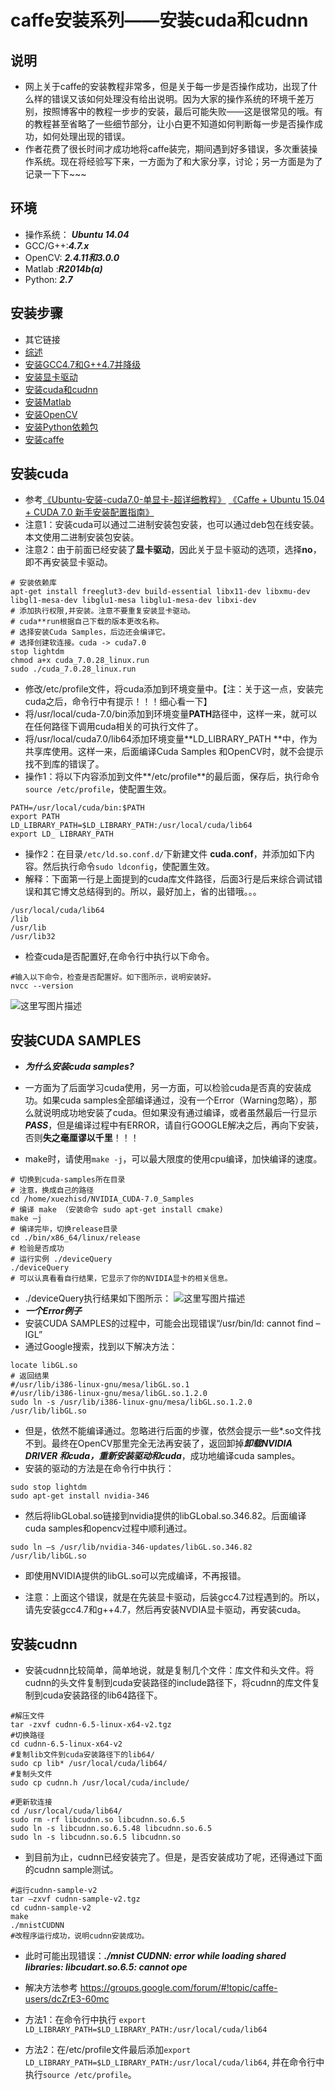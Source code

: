 # caffe安装系列——安装cuda和cudnn

## 说明
* 网上关于caffe的安装教程非常多，但是关于每一步是否操作成功，出现了什么样的错误又该如何处理没有给出说明。因为大家的操作系统的环境千差万别，按照博客中的教程一步步的安装，最后可能失败——这是很常见的哦。有的教程甚至省略了一些细节部分，让小白更不知道如何判断每一步是否操作成功，如何处理出现的错误。
* 作者花费了很长时间才成功地将caffe装完，期间遇到好多错误，多次重装操作系统。现在将经验写下来，一方面为了和大家分享，讨论；另一方面是为了记录一下下~~~

## 环境
* 操作系统： ***Ubuntu 14.04***
* GCC/G++:***4.7.x***
* OpenCV: ***2.4.11和3.0.0***
* Matlab :***R2014b(a)***
* Python:   ***2.7***

## 安装步骤
* 其它链接
* [综述](https://blog.xuezhisd.top/%E6%B7%B1%E5%BA%A6%E5%AD%A6%E4%B9%A0/Caffe/caffe%E5%AE%89%E8%A3%85%E7%B3%BB%E5%88%97%E2%80%94%E2%80%94%E7%BB%BC%E8%BF%B0.html)
* [安装GCC4.7和G++4.7并降级](https://blog.xuezhisd.top/%E6%B7%B1%E5%BA%A6%E5%AD%A6%E4%B9%A0/Caffe/caffe%E5%AE%89%E8%A3%85%E7%B3%BB%E5%88%97%E2%80%94%E2%80%94%E5%AE%89%E8%A3%85GCC4.7%E5%92%8CG++4.7%E5%B9%B6%E9%99%8D%E7%BA%A7.html)
* [安装显卡驱动](https://blog.xuezhisd.top/%E6%B7%B1%E5%BA%A6%E5%AD%A6%E4%B9%A0/Caffe/caffe%E5%AE%89%E8%A3%85%E7%B3%BB%E5%88%97%E2%80%94%E2%80%94%E5%AE%89%E8%A3%85NVIDIA%E6%98%BE%E5%8D%A1%E9%A9%B1%E5%8A%A8.html)
* [安装cuda和cudnn](https://blog.xuezhisd.top/%E6%B7%B1%E5%BA%A6%E5%AD%A6%E4%B9%A0/Caffe/caffe%E5%AE%89%E8%A3%85%E7%B3%BB%E5%88%97%E2%80%94%E2%80%94%E5%AE%89%E8%A3%85cuda%E5%92%8Ccudnn.html)
* [安装Matlab](https://blog.xuezhisd.top/%E6%B7%B1%E5%BA%A6%E5%AD%A6%E4%B9%A0/Caffe/caffe%E5%AE%89%E8%A3%85%E7%B3%BB%E5%88%97%E2%80%94%E2%80%94%E5%AE%89%E8%A3%85Matlab.html)
* [安装OpenCV](https://blog.xuezhisd.top/%E6%B7%B1%E5%BA%A6%E5%AD%A6%E4%B9%A0/Caffe/caffe%E5%AE%89%E8%A3%85%E7%B3%BB%E5%88%97%E2%80%94%E2%80%94%E5%AE%89%E8%A3%85OpenCV.html)
* [安装Python依赖包](https://blog.xuezhisd.top/%E6%B7%B1%E5%BA%A6%E5%AD%A6%E4%B9%A0/Caffe/caffe%E5%AE%89%E8%A3%85%E7%B3%BB%E5%88%97%E2%80%94%E2%80%94%E5%AE%89%E8%A3%85python%E4%BE%9D%E8%B5%96%E5%8C%85.html)
* [安装caffe](https://blog.xuezhisd.top/%E6%B7%B1%E5%BA%A6%E5%AD%A6%E4%B9%A0/Caffe/caffe%E5%AE%89%E8%A3%85%E7%B3%BB%E5%88%97%E2%80%94%E2%80%94%E5%AE%89%E8%A3%85caffe.html)



## 安装cuda
* 参考[《Ubuntu-安装-cuda7.0-单显卡-超详细教程》](http://blog.csdn.net/xuezhisdc/article/details/47075401) [《Caffe + Ubuntu 15.04 + CUDA 7.0 新手安装配置指南》](http://ouxinyu.github.io/Blogs/20140723001.html)
* 注意1：安装cuda可以通过二进制安装包安装，也可以通过deb包在线安装。本文使用二进制安装包安装。
* 注意2：由于前面已经安装了**显卡驱动**，因此关于显卡驱动的选项，选择**no**，即不再安装显卡驱动。
```
# 安装依赖库
apt-get install freeglut3-dev build-essential libx11-dev libxmu-dev libgl1-mesa-dev libglu1-mesa libglu1-mesa-dev libxi-dev 
# 添加执行权限,并安装。注意不要重复安装显卡驱动。
# cuda**run根据自己下载的版本更改名称。
# 选择安装Cuda Samples，后边还会编译它。
# 选择创建软连接。cuda -> cuda7.0
stop lightdm
chmod a+x cuda_7.0.28_linux.run
sudo ./cuda_7.0.28_linux.run
```
* 修改/etc/profile文件，将cuda添加到环境变量中。【注：关于这一点，安装完cuda之后，命令行中有提示！！！细心看一下】
* 将/usr/local/cuda-7.0/bin添加到环境变量**PATH**路径中，这样一来，就可以在任何路径下调用cuda相关的可执行文件了。
* 将/usr/local/cuda7.0/lib64添加环境变量**LD_LIBRARY_PATH **中，作为共享库使用。这样一来，后面编译Cuda Samples 和OpenCV时，就不会提示找不到库的错误了。
* 操作1：将以下内容添加到文件**/etc/profile**的最后面，保存后，执行命令`source /etc/profile`，使配置生效。
```
PATH=/usr/local/cuda/bin:$PATH 
export PATH 
LD_LIBRARY_PATH=$LD_LIBRARY_PATH:/usr/local/cuda/lib64
export LD_ LIBRARY_PATH 
```
* 操作2：在目录`/etc/ld.so.conf.d/`下新建文件 **cuda.conf**，并添加如下内容。然后执行命令`sudo ldconfig`，使配置生效。
* 解释：下面第一行是上面提到的cuda库文件路径，后面3行是后来综合调试错误和其它博文总结得到的。所以，最好加上，省的出错哦。。。
```
/usr/local/cuda/lib64
/lib
/usr/lib
/usr/lib32
```

* 检查cuda是否配置好,在命令行中执行以下命令。
```
#输入以下命令，检查是否配置好。如下图所示，说明安装好。
nvcc --version
```
![这里写图片描述](http://img.blog.csdn.net/20150922143811428)

## 安装CUDA SAMPLES
* ***为什么安装cuda samples?***
* 一方面为了后面学习cuda使用，另一方面，可以检验cuda是否真的安装成功。如果cuda samples全部编译通过，没有一个Error（Warning忽略），那么就说明成功地安装了cuda。但如果没有通过编译，或者虽然最后一行显示***PASS***，但是编译过程中有ERROR，请自行GOOGLE解决之后，再向下安装，否则**失之毫厘谬以千里**！！！

* make时，请使用`make -j`，可以最大限度的使用cpu编译，加快编译的速度。
```
# 切换到cuda-samples所在目录
# 注意，换成自己的路径
cd /home/xuezhisd/NVIDIA_CUDA-7.0_Samples
# 编译 make （安装命令 sudo apt-get install cmake)
make –j 
# 编译完毕，切换release目录
cd ./bin/x86_64/linux/release
# 检验是否成功
# 运行实例 ./deviceQuery
./deviceQuery 
# 可以认真看看自行结果，它显示了你的NVIDIA显卡的相关信息。
```
* ./deviceQuery执行结果如下图所示：
![这里写图片描述](http://img.blog.csdn.net/20160829100835693)
* ***一个Error例子***
* 安装CUDA SAMPLES的过程中，可能会出现错误“/usr/bin/ld: cannot find –lGL”
* 通过Google搜索，找到以下解决方法：
```
locate libGL.so
# 返回结果
#/usr/lib/i386-linux-gnu/mesa/libGL.so.1
#/usr/lib/i386-linux-gnu/mesa/libGL.so.1.2.0
sudo ln -s /usr/lib/i386-linux-gnu/mesa/libGL.so.1.2.0 /usr/lib/libGL.so
```
* 但是，依然不能编译通过。忽略进行后面的步骤，依然会提示一些*.so文件找不到。最终在OpenCV那里完全无法再安装了，返回卸掉***卸载NVIDIA DRIVER 和cuda，重新安装驱动和cuda***，成功地编译cuda samples。
* 安装的驱动的方法是在命令行中执行：
```
sudo stop lightdm 
sudo apt-get install nvidia-346
```
* 然后将libGLobal.so链接到nvidia提供的libGLobal.so.346.82。后面编译cuda samples和opencv过程中顺利通过。
```
sudo ln –s /usr/lib/nvidia-346-updates/libGL.so.346.82 /usr/lib/libGL.so
```
* 即使用NVIDIA提供的libGL.so可以完成编译，不再报错。

* 注意：上面这个错误，就是在先装显卡驱动，后装gcc4.7过程遇到的。所以，请先安装gcc4.7和g++4.7，然后再安装NVDIA显卡驱动，再安装cuda。

## 安装cudnn
* 安装cudnn比较简单，简单地说，就是复制几个文件：库文件和头文件。将cudnn的头文件复制到cuda安装路径的include路径下，将cudnn的库文件复制到cuda安装路径的lib64路径下。
```
#解压文件
tar -zxvf cudnn-6.5-linux-x64-v2.tgz
#切换路径
cd cudnn-6.5-linux-x64-v2
#复制lib文件到cuda安装路径下的lib64/
sudo cp lib* /usr/local/cuda/lib64/
#复制头文件
sudo cp cudnn.h /usr/local/cuda/include/

#更新软连接
cd /usr/local/cuda/lib64/ 
sudo rm -rf libcudnn.so libcudnn.so.6.5 
sudo ln -s libcudnn.so.6.5.48 libcudnn.so.6.5 
sudo ln -s libcudnn.so.6.5 libcudnn.so 
```
* 到目前为止，cudnn已经安装完了。但是，是否安装成功了呢，还得通过下面的cudnn sample测试。
```
#运行cudnn-sample-v2
tar –zxvf cudnn-sample-v2.tgz
cd cudnn-sample-v2
make
./mnistCUDNN
#改程序运行成功，说明cudnn安装成功。
```
* 此时可能出现错误：***./mnist CUDNN: error while loading shared libraries: libcudart.so.6.5: cannot ope***
* 解决方法参考 https://groups.google.com/forum/#!topic/caffe-users/dcZrE3-60mc

* 方法1：在命令行中执行
`export LD_LIBRARY_PATH=$LD_LIBRARY_PATH:/usr/local/cuda/lib64`
* 方法2：在/etc/profile文件最后添加`export LD_LIBRARY_PATH=$LD_LIBRARY_PATH:/usr/local/cuda/lib64`, 并在命令行中执行`source /etc/profile`。
 
